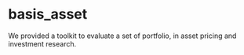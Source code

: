 # basis_asset
We provided a toolkit to evaluate a set of portfolio, in asset pricing and investment research.
